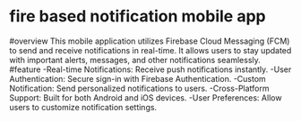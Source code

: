 # fire based notification mobile app 
#overview
This mobile application utilizes Firebase Cloud Messaging (FCM) to send and receive notifications in real-time. It allows users to stay updated with important alerts, messages, and other notifications seamlessly.
#feature
-Real-time Notifications: Receive push notifications instantly.
-User Authentication: Secure sign-in with Firebase Authentication.
-Custom Notification: Send personalized notifications to users.
-Cross-Platform Support: Built for both Android and iOS devices.
-User Preferences: Allow users to customize notification settings.
